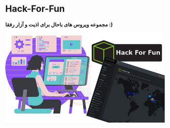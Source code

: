 # Hack-For-Fun
### مجموعه ویروس های باحال برای اذیت و آزار رفقا :)  

![img](https://github.com/saber-khakbiz/Hack-For-Fun/blob/main/img/img/HTB-Hack-the-box.png)
